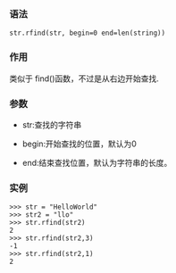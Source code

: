 ### 语法

```
str.rfind(str, begin=0 end=len(string))
```

### 作用

类似于 find\(\)函数，不过是从右边开始查找.

### 参数

* str:查找的字符串

* begin:开始查找的位置，默认为0

* end:结束查找位置，默认为字符串的长度。

### 实例

```
>>> str = "HelloWorld"
>>> str2 = "llo"
>>> str.rfind(str2)
2
>>> str.rfind(str2,3)
-1
>>> str.rfind(str2,1)
2
```



